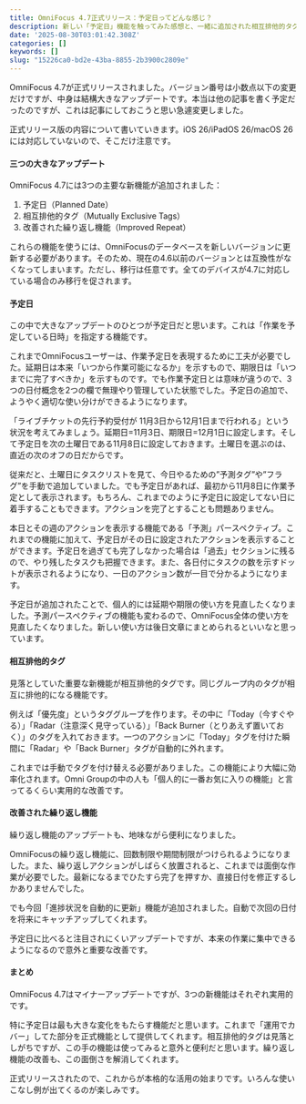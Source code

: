 ```yaml
---
title: OmniFocus 4.7正式リリース：予定日ってどんな感じ？
description: 新しい「予定日」機能を触ってみた感想と、一緒に追加された相互排他的タグ、繰り返し機能についても。これまでの習慣が変わりそうな予感。
date: '2025-08-30T03:01:42.308Z'
categories: []
keywords: []
slug: "15226ca0-bd2e-43ba-8855-2b3900c2809e"
---
```

OmniFocus 4.7が正式リリースされました。バージョン番号は小数点以下の変更だけですが、中身は結構大きなアップデートです。本当は他の記事を書く予定だったのですが、これは記事にしておこうと思い急遽変更しました。

正式リリース版の内容について書いていきます。iOS 26/iPadOS 26/macOS 26には対応していないので、そこだけ注意です。

#### 三つの大きなアップデート

OmniFocus 4.7には3つの主要な新機能が追加されました：

1.  予定日（Planned Date）
2.  相互排他的タグ（Mutually Exclusive Tags）
3.  改善された繰り返し機能（Improved Repeat）

これらの機能を使うには、OmniFocusのデータベースを新しいバージョンに更新する必要があります。そのため、現在の4.6以前のバージョンとは互換性がなくなってしまいます。ただし、移行は任意です。全てのデバイスが4.7に対応している場合のみ移行を促されます。

#### 予定日

この中で大きなアップデートのひとつが予定日だと思います。これは「作業を予定している日時」を指定する機能です。

これまでOmniFocusユーザーは、作業予定日を表現するために工夫が必要でした。延期日は本来「いつから作業可能になるか」を示すもので、期限日は「いつまでに完了すべきか」を示すものです。でも作業予定日とは意味が違うので、3つの日付概念を2つの欄で無理やり管理していた状態でした。予定日の追加で、ようやく適切な使い分けができるようになります。

「ライブチケットの先行予約受付が 11月3日から12月1日まで行われる」という状況を考えてみましょう。延期日=11月3日、期限日=12月1日に設定します。そして予定日を次の土曜日である11月8日に設定しておきます。土曜日を選ぶのは、直近の次のオフの日だからです。

従来だと、土曜日にタスクリストを見て、今日やるための”予測タグ”や”フラグ”を手動で追加していました。でも予定日があれば、最初から11月8日に作業予定として表示されます。もちろん、これまでのように予定日に設定してない日に着手することもできます。アクションを完了とすることも問題ありません。

本日とその週のアクションを表示する機能である「予測」パースペクティブ。これまでの機能に加えて、予定日がその日に設定されたアクションを表示することができます。予定日を過ぎても完了しなかった場合は「過去」セクションに残るので、やり残したタスクも把握できます。また、各日付にタスクの数を示すドットが表示されるようになり、一日のアクション数が一目で分かるようになります。

予定日が追加されたことで、個人的には延期や期限の使い方を見直したくなりました。予測パースペクティブの機能も変わるので、OmniFocus全体の使い方を見直したくなりました。新しい使い方は後日文章にまとめられるといいなと思っています。

#### 相互排他的タグ

見落としていた重要な新機能が相互排他的タグです。同じグループ内のタグが相互に排他的になる機能です。

例えば「優先度」というタググループを作ります。その中に「Today（今すぐやる）」「Radar（注意深く見守っている）」「Back Burner（とりあえず置いておく）」のタグを入れておきます。一つのアクションに「Today」タグを付けた瞬間に「Radar」や「Back Burner」タグが自動的に外れます。

これまでは手動でタグを付け替える必要がありました。この機能により大幅に効率化されます。Omni Groupの中の人も「個人的に一番お気に入りの機能」と言ってるくらい実用的な改善です。

#### 改善された繰り返し機能

繰り返し機能のアップデートも、地味ながら便利になりました。

OmniFocusの繰り返し機能に、回数制限や期間制限がつけられるようになりました。また、繰り返しアクションがしばらく放置されると、これまでは面倒な作業が必要でした。最新になるまでひたすら完了を押すか、直接日付を修正するしかありませんでした。

でも今回「進捗状況を自動的に更新」機能が追加されました。自動で次回の日付を将来にキャッチアップしてくれます。

予定日に比べると注目されにくいアップデートですが、本来の作業に集中できるようになるので意外と重要な改善です。

#### まとめ

OmniFocus 4.7はマイナーアップデートですが、3つの新機能はそれぞれ実用的です。

特に予定日は最も大きな変化をもたらす機能だと思います。これまで「運用でカバー」してた部分を正式機能として提供してくれます。相互排他的タグは見落としがちですが、この手の機能は使ってみると意外と便利だと思います。繰り返し機能の改善も、この面倒さを解消してくれます。

正式リリースされたので、これからが本格的な活用の始まりです。いろんな使いこなし例が出てくるのが楽しみです。